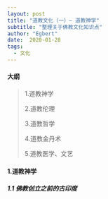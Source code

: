 ```yaml
---
layout: post
title: "道教文化（一）— 道教神学"
subtitle: "整理关于佛教文化知识点"
author: "Egbert"
date:  2020-01-28
tags:
  - 文化
---
```


#### 大纲
> 
> <p>1.道教神学
> <p>2.道教伦理
> <p>3.道教哲学
> <p>4.道教金丹术
> <p>5.道教医学、文艺
> 

#### 1.道教神学
##### 1.1 佛教创立之前的古印度

